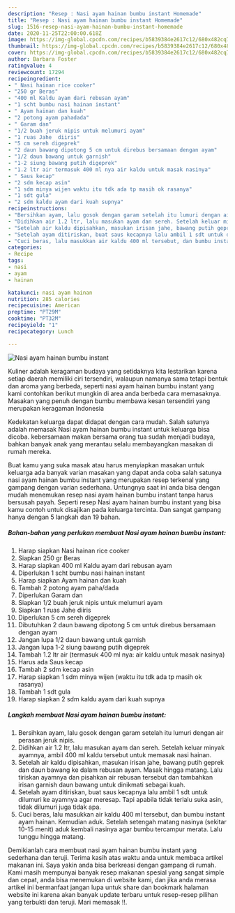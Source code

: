 ```yaml
---
description: "Resep : Nasi ayam hainan bumbu instant Homemade"
title: "Resep : Nasi ayam hainan bumbu instant Homemade"
slug: 1516-resep-nasi-ayam-hainan-bumbu-instant-homemade
date: 2020-11-25T22:00:00.618Z
image: https://img-global.cpcdn.com/recipes/b5839384e2617c12/680x482cq70/nasi-ayam-hainan-bumbu-instant-foto-resep-utama.jpg
thumbnail: https://img-global.cpcdn.com/recipes/b5839384e2617c12/680x482cq70/nasi-ayam-hainan-bumbu-instant-foto-resep-utama.jpg
cover: https://img-global.cpcdn.com/recipes/b5839384e2617c12/680x482cq70/nasi-ayam-hainan-bumbu-instant-foto-resep-utama.jpg
author: Barbara Foster
ratingvalue: 4
reviewcount: 17294
recipeingredient:
- " Nasi hainan rice cooker"
- "250 gr Beras"
- "400 ml Kaldu ayam dari rebusan ayam"
- "1 scht bumbu nasi hainan instant"
- " Ayam hainan dan kuah"
- "2 potong ayam pahadada"
- " Garam dan"
- "1/2 buah jeruk nipis untuk melumuri ayam"
- "1 ruas Jahe  diiris"
- "5 cm sereh digeprek"
- "2 daun bawang dipotong 5 cm untuk direbus bersamaan dengan ayam"
- "1/2 daun bawang untuk garnish"
- "1-2 siung bawang putih digeprek"
- "1.2 ltr air termasuk 400 ml nya air kaldu untuk masak nasinya"
- " Saus kecap"
- "2 sdm kecap asin"
- "1 sdm minya wijen waktu itu tdk ada tp masih ok rasanya"
- "1 sdt gula"
- "2 sdm kaldu ayam dari kuah supnya"
recipeinstructions:
- "Bersihkan ayam, lalu gosok dengan garam setelah itu lumuri dengan air perasan jeruk nipis."
- "Didihkan air 1.2 ltr, lalu masukan ayam dan sereh. Setelah keluar minyak ayamnya, ambil 400 ml kaldu tersebut untuk memasak nasi hainan."
- "Setelah air kaldu dipisahkan, masukan irisan jahe, bawang putih geprek dan daun bawang ke dalam rebusan ayam. Masak hingga matang. Lalu tiriskan ayamnya dan pisahkan air rebusan tersebut dan tambahkan irisan garnish daun bawang untuk dinikmati sebagai kuah."
- "Setelah ayam ditiriskan, buat saus kecapnya lalu ambil 1 sdt untuk dilumuri ke ayamnya agar meresap. Tapi apabila tidak terlalu suka asin, tidak dilumuri juga tidak apa."
- "Cuci beras, lalu masukkan air kaldu 400 ml tersebut, dan bumbu instant ayam hainan. Kemudian aduk. Setelah setengah matang nasinya (sekitar 10-15 menit) aduk kembali nasinya agar bumbu tercampur merata. Lalu tunggu hingga matang."
categories:
- Recipe
tags:
- nasi
- ayam
- hainan

katakunci: nasi ayam hainan 
nutrition: 285 calories
recipecuisine: American
preptime: "PT29M"
cooktime: "PT32M"
recipeyield: "1"
recipecategory: Lunch

---
```



![Nasi ayam hainan bumbu instant](https://img-global.cpcdn.com/recipes/b5839384e2617c12/680x482cq70/nasi-ayam-hainan-bumbu-instant-foto-resep-utama.jpg)

Kuliner adalah keragaman budaya yang setidaknya kita lestarikan karena setiap daerah memiliki ciri tersendiri, walaupun namanya sama tetapi bentuk dan aroma yang berbeda, seperti nasi ayam hainan bumbu instant yang kami contohkan berikut mungkin di area anda berbeda cara memasaknya. Masakan yang penuh dengan bumbu membawa kesan tersendiri yang merupakan keragaman Indonesia

Kedekatan keluarga dapat didapat dengan cara mudah. Salah satunya adalah memasak Nasi ayam hainan bumbu instant untuk keluarga bisa dicoba. kebersamaan makan bersama orang tua sudah menjadi budaya, bahkan banyak anak yang merantau selalu membayangkan masakan di rumah mereka.



Buat kamu yang suka masak atau harus menyiapkan masakan untuk keluarga ada banyak varian masakan yang dapat anda coba salah satunya nasi ayam hainan bumbu instant yang merupakan resep terkenal yang gampang dengan varian sederhana. Untungnya saat ini anda bisa dengan mudah menemukan resep nasi ayam hainan bumbu instant tanpa harus bersusah payah.
Seperti resep Nasi ayam hainan bumbu instant yang bisa kamu contoh untuk disajikan pada keluarga tercinta. Dan sangat gampang hanya dengan 5 langkah dan 19 bahan.


<!--inarticleads1-->

##### Bahan-bahan yang perlukan membuat Nasi ayam hainan bumbu instant:

1. Harap siapkan  Nasi hainan rice cooker
1. Siapkan 250 gr Beras
1. Harap siapkan 400 ml Kaldu ayam dari rebusan ayam
1. Diperlukan 1 scht bumbu nasi hainan instant
1. Harap siapkan  Ayam hainan dan kuah
1. Tambah 2 potong ayam paha/dada
1. Diperlukan  Garam dan
1. Siapkan 1/2 buah jeruk nipis untuk melumuri ayam
1. Siapkan 1 ruas Jahe  diiris
1. Diperlukan 5 cm sereh digeprek
1. Dibutuhkan 2 daun bawang dipotong 5 cm untuk direbus bersamaan dengan ayam
1. Jangan lupa 1/2 daun bawang untuk garnish
1. Jangan lupa 1-2 siung bawang putih digeprek
1. Tambah 1.2 ltr air (termasuk 400 ml nya: air kaldu untuk masak nasinya)
1. Harus ada  Saus kecap
1. Tambah 2 sdm kecap asin
1. Harap siapkan 1 sdm minya wijen (waktu itu tdk ada tp masih ok rasanya)
1. Tambah 1 sdt gula
1. Harap siapkan 2 sdm kaldu ayam dari kuah supnya




<!--inarticleads2-->

##### Langkah membuat  Nasi ayam hainan bumbu instant:

1. Bersihkan ayam, lalu gosok dengan garam setelah itu lumuri dengan air perasan jeruk nipis.
1. Didihkan air 1.2 ltr, lalu masukan ayam dan sereh. Setelah keluar minyak ayamnya, ambil 400 ml kaldu tersebut untuk memasak nasi hainan.
1. Setelah air kaldu dipisahkan, masukan irisan jahe, bawang putih geprek dan daun bawang ke dalam rebusan ayam. Masak hingga matang. Lalu tiriskan ayamnya dan pisahkan air rebusan tersebut dan tambahkan irisan garnish daun bawang untuk dinikmati sebagai kuah.
1. Setelah ayam ditiriskan, buat saus kecapnya lalu ambil 1 sdt untuk dilumuri ke ayamnya agar meresap. Tapi apabila tidak terlalu suka asin, tidak dilumuri juga tidak apa.
1. Cuci beras, lalu masukkan air kaldu 400 ml tersebut, dan bumbu instant ayam hainan. Kemudian aduk. Setelah setengah matang nasinya (sekitar 10-15 menit) aduk kembali nasinya agar bumbu tercampur merata. Lalu tunggu hingga matang.




Demikianlah cara membuat nasi ayam hainan bumbu instant yang sederhana dan teruji. Terima kasih atas waktu anda untuk membaca artikel makanan ini. Saya yakin anda bisa berkreasi dengan gampang di rumah. Kami masih mempunyai banyak resep makanan spesial yang sangat simple dan cepat, anda bisa menemukan di website kami, dan jika anda merasa artikel ini bermanfaat jangan lupa untuk share dan bookmark halaman website ini karena akan banyak update terbaru untuk resep-resep pilihan yang terbukti dan teruji. Mari memasak !!. 
